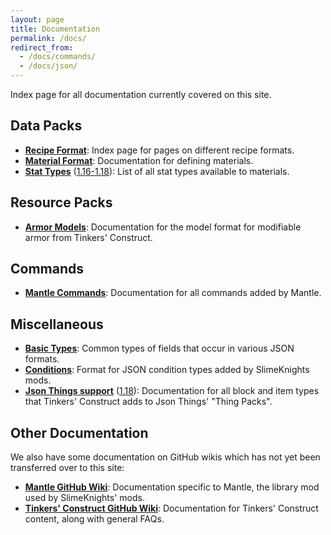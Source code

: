 ```yaml
---
layout: page
title: Documentation
permalink: /docs/
redirect_from:
  - /docs/commands/
  - /docs/json/
---
```


Index page for all documentation currently covered on this site.

## Data Packs

* [**Recipe Format**](json/recipes): Index page for pages on different recipe formats.
* [**Material Format**](json/materials): Documentation for defining materials.
* [**Stat Types**](json/stat-types) ([1.16-1.18](json/stat-types/1.18)): List of all stat types available to materials.

## Resource Packs

* [**Armor Models**](json/armor-models): Documentation for the model format for modifiable armor from Tinkers' Construct.

## Commands
* [**Mantle Commands**](commands/mantle): Documentation for all commands added by Mantle.

## Miscellaneous

* [**Basic Types**](json/basic-types): Common types of fields that occur in various JSON formats.
* [**Conditions**](json/conditions): Format for JSON condition types added by SlimeKnights mods.
* [**Json Things support**](json/json-things) ([1.18](json/json-things/1.18)): Documentation for all block and item types that Tinkers' Construct adds to Json Things' "Thing Packs".

## Other Documentation

We also have some documentation on GitHub wikis which has not yet been transferred over to this site:

* [**Mantle GitHub Wiki**](https://github.com/SlimeKnights/Mantle/wiki): Documentation specific to Mantle, the library mod used by SlimeKnights' mods.
* [**Tinkers' Construct GitHub Wiki**](https://github.com/SlimeKnights/TinkersConstruct/wiki): Documentation for Tinkers' Construct content, along with general FAQs.